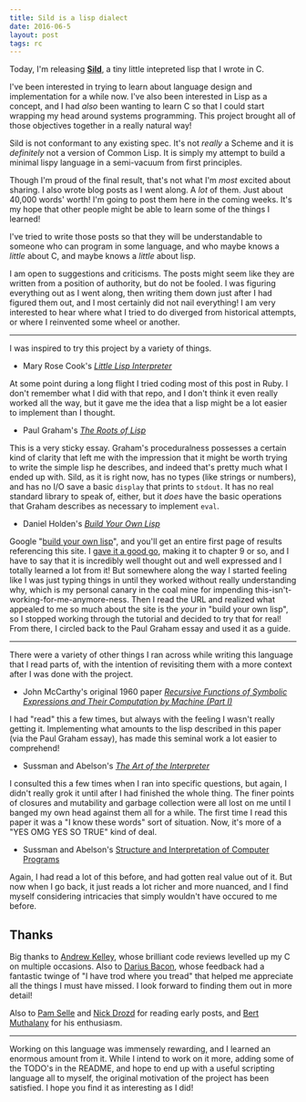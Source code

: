 ```yaml
---
title: Sild is a lisp dialect
date: 2016-06-5
layout: post
tags: rc
---
```


Today, I'm releasing [**Sild**](https://github.com/urthbound/sild), a tiny
little intepreted lisp that I wrote in C.

I've been interested in trying to learn about language design and
implementation for a while now. I've also been interested in Lisp as a concept,
and I had _also_ been wanting to learn C so that I could start wrapping my head
around systems programming. This project brought all of those objectives
together in a really natural way!

Sild is not conformant to any existing spec. It's not _really_ a Scheme and it
is _definitely_ not a version of Common Lisp. It is simply my attempt to build a
minimal lispy language in a semi-vacuum from first principles.

Though I'm proud of the final result, that's not what I'm _most_ excited about
sharing. I also wrote blog posts as I went along. A _lot_ of them. Just about
40,000 words' worth! I'm going to post them here in the coming weeks. It's my
hope that other people might be able to learn some of the things I learned!

I've tried to write those posts so that they will be understandable to someone
who can program in some language, and who maybe knows a _little_ about C, and maybe
knows a _little_ about lisp.

I am open to suggestions and criticisms. The posts might seem like they are
written from a position of authority, but do not be fooled. I was figuring
everything out as I went along, then writing them down just after I had figured
them out, and I most certainly did not nail everything! I am very interested to
hear where what I tried to do diverged from historical attempts, or where I
reinvented some wheel or another.

<hr>

I was inspired to try this project by a variety of things.

- Mary Rose Cook's [_Little Lisp Interpreter_](https://www.recurse.com/blog/21-little-lisp-interpreter)

At some point during a long flight I tried coding most of this post in Ruby. I don't
remember what I did with that repo, and I don't think it even really worked all
the way, but it gave me the idea that a lisp might be a lot easier to
implement than I thought.

- Paul Graham's [_The Roots of Lisp_](http://www.paulgraham.com/rootsoflisp.html)

This is a very sticky essay. Graham's proceduralness possesses a certain kind
of clarity that left me with the impression that it might be worth trying to
write the simple lisp he describes, and indeed that's pretty much what I ended
up with. Sild, as it is right now, has no types (like strings or numbers), and
has no I/O save a basic `display` that prints to `stdout`. It has no real
standard library to speak of, either, but it _does_ have the basic operations
that Graham describes as necessary to implement `eval`.

- Daniel Holden's [_Build Your Own Lisp_](http://www.buildyourownlisp.com/)

Google "[build your own
lisp](https://www.google.com/search?q=build+your+own+lisp&oq=build+your+own+lisp&aqs=chrome..69i57j69i60l2.2691j0j7&sourceid=chrome&ie=UTF-8)",
and you'll get an entire first page of results referencing this site. I [gave
it a good go](https://github.com/urthbound/buildyourownlisp), making it to
chapter 9 or so, and I have to say that it is incredibly well thought out and
well expressed and I totally learned a lot from it! But somewhere along the way I started
feeling like I was just typing things in until they worked without really
understanding why, which is my personal canary in the coal mine for impending
this-isn't-working-for-me-anymore-ness. Then I read the URL and realized what
appealed to me so much about the site is the _your_ in "build your own lisp", so
I stopped working through the tutorial and decided to try that for real! From
there, I circled back to the Paul Graham essay and used it as a guide.

<hr>

There were a variety of other things I ran across while writing this language
that I read parts of, with the intention of revisiting them with a more context
after I was done with the project.

- John McCarthy's original 1960 paper [_Recursive Functions of Symbolic
  Expressions and Their Computation by Machine (Part
  I)_](http://www-formal.stanford.edu/jmc/recursive.html)

I had "read" this a few times, but always with the feeling I wasn't really
getting it. Implementing what amounts to the lisp described in this paper
(via the Paul Graham essay), has made this seminal work a lot easier to
comprehend!

- Sussman and Abelson's [_The Art of the Interpreter_](http://repository.readscheme.org/ftp/papers/ai-lab-pubs/AIM-453.pdf)

I consulted this a few times when I ran into specific questions, but again, I
didn't really grok it until after I had finished the whole thing. The finer
points of closures and mutability and garbage collection were all lost on me
until I banged my own head against them all for a while. The first time I read
this paper it was a "I know these words" sort of situation. Now, it's more of a
"YES OMG YES SO TRUE" kind of deal.

- Sussman and Abelson's [Structure and Interpretation of Computer Programs](https://mitpress.mit.edu/sicp/full-text/book/book.html)

Again, I had read a lot of this before, and had gotten real value out of it. But
now when I go back, it just reads a lot richer and more nuanced, and I find
myself considering intricacies that simply wouldn't have occured to me before.

Thanks
------

Big thanks to [Andrew Kelley](https://github.com/andrewrk), whose brilliant
code reviews levelled up my C on multiple occasions. Also to [Darius
Bacon](https://github.com/darius), whose feedback had a fantastic twinge of "I
have trod where you tread" that helped me appreciate all the things I must have
missed. I look forward to finding them out in more detail!

Also to [Pam Selle](http://thewebivore.com/) and [Nick
Drozd](https://github.com/nickdrozd) for reading early posts, and [Bert
Muthalany](https://github.com/stijlist) for his enthusiasm.

<hr>

Working on this language was immensely rewarding, and I learned an enormous
amount from it. While I intend to work on it more, adding some of the TODO's
in the README, and hope to end up with a useful scripting language all to
myself, the original motivation of the project has been satisfied. I hope you
find it as interesting as I did!
